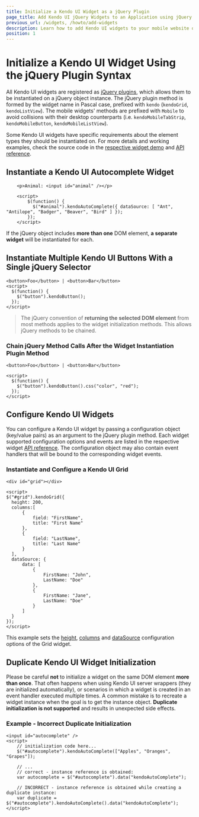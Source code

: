```yaml
---
title: Initialize a Kendo UI Widget as a jQuery Plugin
page_title: Add Kendo UI jQuery Widgets to an Application using jQuery Plugin
previous_url: /widgets, /howto/add-widgets
description: Learn how to add Kendo UI widgets to your mobile website or web application.
position: 1
---
```


# Initialize a Kendo UI Widget Using the jQuery Plugin Syntax

All Kendo UI widgets are registered as [jQuery plugins](http://learn.jquery.com/plugins/), which allows them to be instantiated on a jQuery object
instance. The jQuery plugin method is formed by the widget name in Pascal case, prefixed with `kendo` (`kendoGrid`, `kendoListView`).  The mobile
widgets' methods are prefixed with `Mobile` to avoid collisions with their desktop counterparts (i.e. `kendoMobileTabStrip`, `kendoMobileButton`,
`kendoMobileListView`).

Some Kendo UI widgets have specific requirements about the element types they should be instantiated on. For more details and working examples,
check the source code in the [respective widget demo](http://demos.telerik.com/kendo-ui/) and [API reference](/api/introduction).

## Instantiate a Kendo UI Autocomplete Widget

        <p>Animal: <input id="animal" /></p>

        <script>
            $(function() {
              $("#animal").kendoAutoComplete({ dataSource: [ "Ant", "Antilope", "Badger", "Beaver", "Bird" ] });
            });
        </script>

If the jQuery object includes **more than one** DOM element, **a separate widget** will be instantiated for each.

## Instantiate Multiple Kendo UI Buttons With a Single jQuery Selector

    <button>Foo</button> | <button>Bar</button>
    <script>
      $(function() {
        $("button").kendoButton();
      });
    </script>


> The jQuery convention of **returning the selected DOM element** from most methods applies to the widget initialization methods. This allows jQuery
> methods to be chained.

### Chain jQuery Method Calls After the Widget Instantiation Plugin Method

    <button>Foo</button> | <button>Bar</button>

    <script>
      $(function() {
        $("button").kendoButton().css("color", "red");
      });
    </script>

## Configure Kendo UI Widgets

You can configure a Kendo UI widget by passing a configuration object (key/value pairs) as an argument to the jQuery plugin method. Each widget supported
configuration options and events are listed in the respective widget [API reference](/api/introduction). The configuration object may also contain
event handlers that will be bound to the corresponding widget events.

### Instantiate and Configure a Kendo UI Grid

    <div id="grid"></div>

    <script>
    $("#grid").kendoGrid({
      height: 200,
      columns:[
          {
              field: "FirstName",
              title: "First Name"
          },
          {
              field: "LastName",
              title: "Last Name"
          }
      ],
      dataSource: {
          data: [
              {
                  FirstName: "John",
                  LastName: "Doe"
              },
              {
                  FirstName: "Jane",
                  LastName: "Doe"
              }
          ]
      }
    });
    </script>

This example sets the [height](/api/web/grid#height-numberstring), [columns](/api/web/grid#columns-array) and [dataSource](/api/web/grid#datasource-kendodatadatasource--object) configuration options of the Grid widget.

## Duplicate Kendo UI Widget Initialization

Please be careful **not** to initialize a widget on the same DOM element **more than once**.
That often happens when using Kendo UI server wrappers (they are initialized automatically), or scenarios in which a widget is created in an event handler executed multiple times.
A common mistake is to recreate a widget instance when the goal is to get the instance object. **Duplicate initialization is not supported** and results in unexpected side effects.

### Example - Incorrect Duplicate Initialization

    <input id="autocomplete" />
    <script>
        // initialization code here...
        $("#autocomplete").kendoAutoComplete(["Apples", "Oranges", "Grapes"]);

        // ...
        // correct - instance reference is obtained:
        var autocomplete = $("#autocomplete").data("kendoAutoComplete");

        // INCORRECT - instance reference is obtained while creating a duplicate instance:
        var duplicate = $("#autocomplete").kendoAutoComplete().data("kendoAutoComplete");
    </script>

